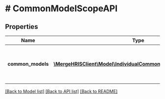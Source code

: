 # # CommonModelScopeAPI

## Properties

Name | Type | Description | Notes
------------ | ------------- | ------------- | -------------
**common_models** | [**\MergeHRISClient\Model\IndividualCommonModelScopeDeserializer[]**](IndividualCommonModelScopeDeserializer.md) | The common models you want to update the scopes for |

[[Back to Model list]](../../README.md#models) [[Back to API list]](../../README.md#endpoints) [[Back to README]](../../README.md)
